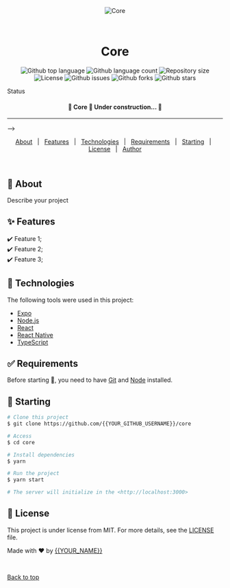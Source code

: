 <div align="center" id="top"> 
  <img src="./.github/app.gif" alt="Core" />

  &#xa0;

  <!-- <a href="https://core.netlify.app">Demo</a> -->
</div>

<h1 align="center">Core</h1>

<p align="center">
  <img alt="Github top language" src="https://img.shields.io/github/languages/top/drewdev02/core?color=56BEB8">

  <img alt="Github language count" src="https://img.shields.io/github/languages/count/drewdev02/core?color=56BEB8">

  <img alt="Repository size" src="https://img.shields.io/github/repo-size/drewdev02core?color=56BEB8">

  <img alt="License" src="https://img.shields.io/github/license/drewdev02/core?color=56BEB8">

  <img alt="Github issues" src="https://img.shields.io/github/issues/drewdev02/core?color=56BEB8" />

  <img alt="Github forks" src="https://img.shields.io/github/forks/drewdev02/core?color=56BEB8" />

  <img alt="Github stars" src="https://img.shields.io/github/stars/drewdev02/core?color=56BEB8" />
</p>

Status

<h4 align="center">
	🚧  Core 🚀 Under construction...  🚧
</h4> 

<hr> -->

<p align="center">
  <a href="#dart-about">About</a> &#xa0; | &#xa0; 
  <a href="#sparkles-features">Features</a> &#xa0; | &#xa0;
  <a href="#rocket-technologies">Technologies</a> &#xa0; | &#xa0;
  <a href="#white_check_mark-requirements">Requirements</a> &#xa0; | &#xa0;
  <a href="#checkered_flag-starting">Starting</a> &#xa0; | &#xa0;
  <a href="#memo-license">License</a> &#xa0; | &#xa0;
  <a href="https://github.com/{{YOUR_GITHUB_USERNAME}}" target="_blank">Author</a>
</p>

<br>

## :dart: About ##

Describe your project

## :sparkles: Features ##

:heavy_check_mark: Feature 1;\
:heavy_check_mark: Feature 2;\
:heavy_check_mark: Feature 3;

## :rocket: Technologies ##

The following tools were used in this project:

- [Expo](https://expo.io/)
- [Node.js](https://nodejs.org/en/)
- [React](https://pt-br.reactjs.org/)
- [React Native](https://reactnative.dev/)
- [TypeScript](https://www.typescriptlang.org/)

## :white_check_mark: Requirements ##

Before starting :checkered_flag:, you need to have [Git](https://git-scm.com) and [Node](https://nodejs.org/en/) installed.

## :checkered_flag: Starting ##

```bash
# Clone this project
$ git clone https://github.com/{{YOUR_GITHUB_USERNAME}}/core

# Access
$ cd core

# Install dependencies
$ yarn

# Run the project
$ yarn start

# The server will initialize in the <http://localhost:3000>
```

## :memo: License ##

This project is under license from MIT. For more details, see the [LICENSE](LICENSE.md) file.


Made with :heart: by <a href="https://github.com/{{YOUR_GITHUB_USERNAME}}" target="_blank">{{YOUR_NAME}}</a>

&#xa0;

<a href="#top">Back to top</a>
